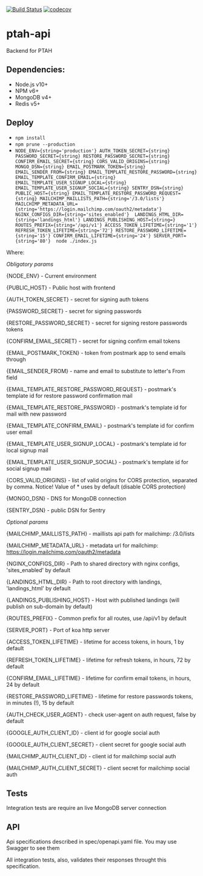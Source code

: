 [![Build Status](https://travis-ci.org/ProtocolONE/ptah-api.svg?branch=master)](https://travis-ci.org/ProtocolONE/ptah-api) 
[![codecov](https://codecov.io/gh/ProtocolONE/ptah-api/branch/master/graph/badge.svg)](https://codecov.io/gh/ProtocolONE/ptah-api)

# ptah-api

Backend for PTAH

## Dependencies: 
* Node.js v10+
* NPM v6+
* MongoDB v4+
* Redis v5+

## Deploy
* `npm install`
* `npm prune --production`
* `NODE_ENV={string='production'} AUTH_TOKEN_SECRET={string} PASSWORD_SECRET={string} RESTORE_PASSWORD_SECRET={string} 
CONFIRM_EMAIL_SECRET={string} CORS_VALID_ORIGINS={string} MONGO_DSN={string} EMAIL_POSTMARK_TOKEN={string} 
EMAIL_SENDER_FROM={string} EMAIL_TEMPLATE_RESTORE_PASSWORD={string} EMAIL_TEMPLATE_CONFIRM_EMAIL={string} 
EMAIL_TEMPLATE_USER_SIGNUP_LOCAL={string} EMAIL_TEMPLATE_USER_SIGNUP_SOCIAL={string} SENTRY_DSN={string}  
PUBLIC_HOST={string} EMAIL_TEMPLATE_RESTORE_PASSWORD_REQUEST={string} MAILCHIMP_MAILLISTS_PATH={string='/3.0/lists'} 
MAILCHIMP_METADATA_URL={string='https://login.mailchimp.com/oauth2/metadata'} NGINX_CONFIGS_DIR={string='sites_enabled'} 
LANDINGS_HTML_DIR={string='landings_html'} LANDINGS_PUBLISHING_HOST={string=} ROUTES_PREFIX={string='/api/v1'}
ACCESS_TOKEN_LIFETIME={string='1'} REFRESH_TOKEN_LIFETIME={string='72'} RESTORE_PASSWORD_LIFETIME={string='15'} CONFIRM_EMAIL_LIFETIME={string='24'}
SERVER_PORT={string='80'}  node ./index.js`

Where:

*Obligatory params*

{NODE_ENV} - Current environment

{PUBLIC_HOST} - Public host with frontend

{AUTH_TOKEN_SECRET} - secret for signing auth tokens

{PASSWORD_SECRET} - secret for signing passwords

{RESTORE_PASSWORD_SECRET} - secret for signing restore passwords tokens

{CONFIRM_EMAIL_SECRET} - secret for signing confirm email tokens

{EMAIL_POSTMARK_TOKEN} - token from postmark app to send emails through

{EMAIL_SENDER_FROM} - name and email to substitute to letter's From field 

{EMAIL_TEMPLATE_RESTORE_PASSWORD_REQUEST} - postmark's template id for restore password confirmation mail
 
{EMAIL_TEMPLATE_RESTORE_PASSWORD} - postmark's template id for mail with new password

{EMAIL_TEMPLATE_CONFIRM_EMAIL} - postmark's template id for confirm user email

{EMAIL_TEMPLATE_USER_SIGNUP_LOCAL} - postmark's template id for local signup mail

{EMAIL_TEMPLATE_USER_SIGNUP_SOCIAL} - postmark's template id for social signup mail

{CORS_VALID_ORIGINS} - list of valid origins for CORS protection, separated by comma. 
Notice! Value of * uses by default (disable CORS protection) 

{MONGO_DSN} - DNS for MongoDB connection

{SENTRY_DSN} - public DSN for Sentry

*Optional params*

{MAILCHIMP_MAILLISTS_PATH} - maillists api path for mailchimp: /3.0/lists

{MAILCHIMP_METADATA_URL} - metadata url for mailchimp: https://login.mailchimp.com/oauth2/metadata

{NGINX_CONFIGS_DIR} - Path to shared directory with nginx configs, 'sites_enabled' by default

{LANDINGS_HTML_DIR} - Path to root directory with landings, 'landings_html' by default

{LANDINGS_PUBLISHING_HOST} - Host with published landings (will publish on sub-domain by default)

{ROUTES_PREFIX} - Common prefix for all routes, use /api/v1 by default

{SERVER_PORT} - Port of koa http server

{ACCESS_TOKEN_LIFETIME} - lifetime for access tokens, in hours, 1 by default

{REFRESH_TOKEN_LIFETIME} - lifetime for refresh tokens, in hours, 72 by default

{CONFIRM_EMAIL_LIFETIME} - lifetime for confirm email  tokens, in hours, 24 by default

{RESTORE_PASSWORD_LIFETIME} - lifetime for restore passwords  tokens, in minutes (!), 15 by default

{AUTH_CHECK_USER_AGENT} - check user-agent on auth request, false by default

{GOOGLE_AUTH_CLIENT_ID} - client id for google social auth

{GOOGLE_AUTH_CLIENT_SECRET} - client secret for google social auth

{MAILCHIMP_AUTH_CLIENT_ID} - client id for mailchimp social auth

{MAILCHIMP_AUTH_CLIENT_SECRET} - client secret for mailchimp social auth

## Tests

Integration tests are require an live MongoDB server connection

## API

Api specifications described in spec/openapi.yaml file. You may use Swagger to see them

All integration tests, also, validates their responses throught this specification.
